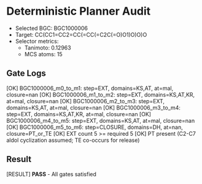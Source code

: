 # Deterministic Planner Audit

- Selected BGC: BGC1000006
- Target: CC(CC1=CC2=CC(=CC(=C2C(=O)O1)O)O)O
- Selector metrics:
  - Tanimoto: 0.12963
  - MCS atoms: 15

## Gate Logs

[OK] BGC1000006_m0_to_m1: step=EXT, domains=KS,AT, at=mal, closure=nan
[OK] BGC1000006_m1_to_m2: step=EXT, domains=KS,AT,KR, at=mal, closure=nan
[OK] BGC1000006_m2_to_m3: step=EXT, domains=KS,AT, at=mal, closure=nan
[OK] BGC1000006_m3_to_m4: step=EXT, domains=KS,AT,KR, at=mal, closure=nan
[OK] BGC1000006_m4_to_m5: step=EXT, domains=KS,AT, at=mal, closure=nan
[OK] BGC1000006_m5_to_m6: step=CLOSURE, domains=DH, at=nan, closure=PT_or_TE
[OK] EXT count 5 >= required 5
[OK] PT present (C2-C7 aldol cyclization assumed; TE co-occurs for release)

## Result

[RESULT] **PASS** - All gates satisfied
